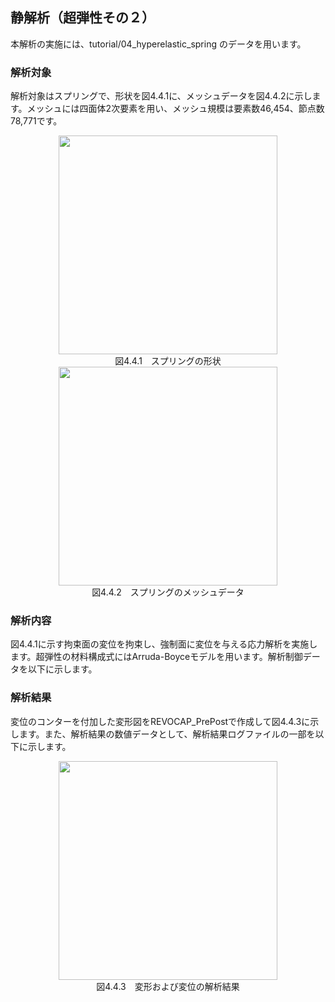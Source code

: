 ## 静解析（超弾性その２）

本解析の実施には、tutorial/04\_hyperelastic\_spring のデータを用います。

### 解析対象

解析対象はスプリングで、形状を図4.4.1に、メッシュデータを図4.4.2に示します。メッシュには四面体2次要素を用い、メッシュ規模は要素数46,454、節点数78,771です。

<div style="text-align: center;">
<img src="../fig/image7.png" width="350px"><br>
図4.4.1　スプリングの形状
</div>

<div style="text-align: center;">
<img src="../fig/image8.png" width="350px"><br>
図4.4.2　スプリングのメッシュデータ
</div>

### 解析内容

図4.4.1に示す拘束面の変位を拘束し、強制面に変位を与える応力解析を実施します。超弾性の材料構成式にはArruda-Boyceモデルを用います。解析制御データを以下に示します。

### 解析結果

変位のコンターを付加した変形図をREVOCAP\_PrePostで作成して図4.4.3に示します。また、解析結果の数値データとして、解析結果ログファイルの一部を以下に示します。

<div style="text-align: center;">
<img src="../fig/image9.png" width="350px"><br>
図4.4.3　変形および変位の解析結果
</div>

